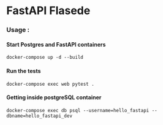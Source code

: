 # FastAPI Flasede

### Usage :

#### Start Postgres and FastAPI containers

```docker
docker-compose up -d --build
```

#### Run the tests

```docker
docker-compose exec web pytest .
```

#### Getting inside postgreSQL container

```docker
docker-compose exec db psql --username=hello_fastapi --dbname=hello_fastapi_dev
```

